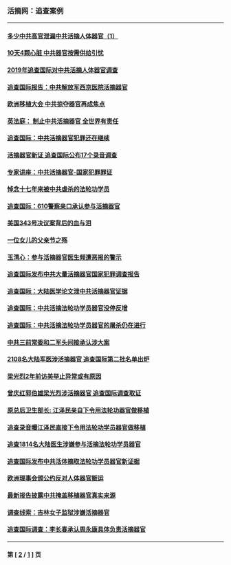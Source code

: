 ### 活摘网：追查案例
---
#### [多少中共高官泄漏中共活摘人体器官（1）](../../pages/nf5880/n12671234.md) 
#### [10天4颗心脏 中共器官按需供给引忧](../../pages/nf5880/n12326366.md) 
#### [2019年追查国际对中共活摘人体器官调查](../../pages/nf5880/n11917733.md) 
#### [追查国际报告：中共解放军西京医院活摘器官](../../pages/nf5880/n11838359.md) 
#### [欧洲移植大会 中共掠夺器官再成焦点](../../pages/nf5880/n11538883.md) 
#### [英法庭： 制止中共活摘器官 全世界有责任](../../pages/nf5880/n11330691.md) 
#### [追查国际：中共活摘器官犯罪还在继续](../../pages/nf5880/n11218301.md) 
#### [活摘器官新证 追查国际公布17个录音调查](../../pages/nf5880/n10897744.md) 
#### [专家讲座：中共活摘器官-国家犯罪罪证](../../pages/nf5880/n8828153.md) 
#### [悼念十七年来被中共虐杀的法轮功学员](../../pages/nf5880/n8124823.md) 
#### [追查国际：610警察亲口承认参与活摘器官](../../pages/nf5880/n8109067.md) 
#### [美国343号决议案背后的血与泪](../../pages/nf5880/n8020684.md) 
#### [一位女儿的父亲节之殇](../../pages/nf5880/n8014122.md) 
#### [玉清心：参与活摘器官医生频遭恶报的警示](../../pages/nf5880/n4637546.md) 
#### [追查国际发布中共大量活摘器官国家犯罪调查报告](../../pages/nf5880/n4613428.md) 
#### [追查国际：大陆医学论文泄中共活摘器官证据](../../pages/nf5880/n4608794.md) 
#### [追查国际：中共活摘法轮功学员器官没停反增](../../pages/nf5880/n4584075.md) 
#### [追查国际：中共活摘法轮功学员器官的屠杀仍在进行](../../pages/nf5880/n4299154.md) 
#### [中共三前常委和二军头间接承认涉大案](../../pages/nf5880/n4286244.md) 
#### [2108名大陆军医涉活摘器官 追查国际第二批名单出炉](../../pages/nf5880/n4284769.md) 
#### [梁光烈2年前访美举止异常或有原因](../../pages/nf5880/n4279686.md) 
#### [曾庆红郭伯雄梁光烈涉活摘器官 追查国际调查取证](../../pages/nf5880/n4278462.md) 
#### [原总后卫生部长: 江泽民亲自下令用法轮功器官做移植](../../pages/nf5880/n4263864.md) 
#### [追查录音曝江泽民直接下令用法轮功学员器官做移植](../../pages/nf5880/n4261268.md) 
#### [追查1814名大陆医生涉嫌参与活摘法轮功学员器官](../../pages/nf5880/n4259055.md) 
#### [追查国际发布中共活体摘取法轮功学员器官新证据](../../pages/nf5880/n4258255.md) 
#### [欧洲理事会颁公约反对人体器官贩运](../../pages/nf5880/n4206955.md) 
#### [最新报告披露中共掩盖移植器官真实来源](../../pages/nf5880/n4140084.md) 
#### [调查线索：吉林女子监狱涉嫌活摘器官](../../pages/nf5880/n4044366.md) 
#### [追查国际调查：李长春承认周永康具体负责活摘器官](../../pages/nf5880/n3966668.md) 

---
#### 第 [ [2](./2.md) / [1](./1.md) ] 页
